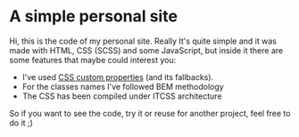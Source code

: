 # A simple personal site #

Hi, this is the code of my personal site. Really It's quite simple and it was made with HTML, CSS (SCSS) and some JavaScript, but inside it there are some features that maybe could interest you:

* I've used [CSS custom properties](https://developer.mozilla.org/en-US/docs/Web/CSS/Using_CSS_custom_properties) (and its fallbacks).
* For the classes names I've followed BEM methodology
* The CSS has been compiled under ITCSS architecture

So if you want to see the code, try it or reuse for another project, feel free to do it ;)


